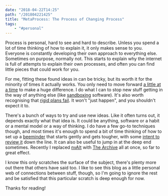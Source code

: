 ```yaml
---
date: "2018-04-22T14:25"
path: "/201804221425"
title: "MetaProcess: The Process of Changing Process"
tags:
    - "#personal"
---
```


Process is personal, hard to see and hard to describe. Unless you spend a lot of time thinking of how to explain it, it only makes sense to you. Everyone is constantly developing their own approach to everything else. Sometimes on purpose, normally not. This starts to explain why the internet is full of attempts to explain their own processes, and often you can find little pieces that could work for you.

For me, fitting these found ideas in can be tricky, but its worth it for the minority of times it actually works. You only need to move forward [a little at a time](https://blog.sjm.computer/201804071643) to make a huge difference. I do what I can to stop new stuff getting in the way of anything else (like [sandboxing](<https://en.wikipedia.org/wiki/Sandbox_(computer_security)>) software). It's also worth recognising that [rigid plans fail](http://blog.andymatuschak.org/post/169043084412/successful-habits-through-smoothly-ratcheting). It won't "just happen", and you shouldn't expect it to.

There's a bunch of ways to try and use new ideas. Like it often turns out, it depends exactly what that idea is. It could be anything, software or a habit or a mental model or a way of thinking. I do have a few go-to techniques though, and most times it's enough to spend a bit of time thinking of how to set up a [beeminder](https://beeminder.com) that starts gently and gets tougher, with some [intent to review it](http://forum.beeminder.com/t/mattepps-beeminder-anki-experiment-journal/3863) down the line. It can also be useful to jump in at the deep end sometimes. Recently I replaced [nvAlt](http://brettterpstra.com/projects/nvalt/) with [The Archive](https://zettelkasten.de/the-archive/) all at once, so far to great effect.

I know this only scratches the surface of the subject, there's plenty more out there that others have said too. I like to see this blog as a little personal web of connections between stuff, though, so I'm going to ignore the rest and be satisfied that this particular scratch is deep enough for now.

Thanks for reading!
